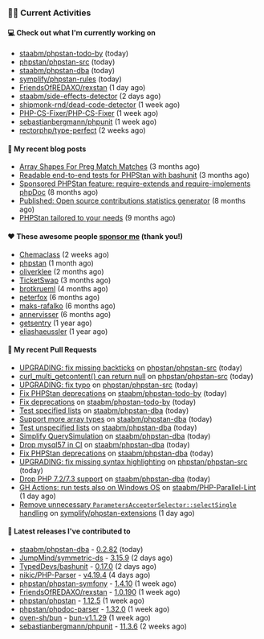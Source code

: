 ### 👨‍💻 Current Activities


#### 💻 Check out what I'm currently working on

- [staabm/phpstan-todo-by](https://github.com/staabm/phpstan-todo-by) (today)
- [phpstan/phpstan-src](https://github.com/phpstan/phpstan-src) (today)
- [staabm/phpstan-dba](https://github.com/staabm/phpstan-dba) (today)
- [symplify/phpstan-rules](https://github.com/symplify/phpstan-rules) (today)
- [FriendsOfREDAXO/rexstan](https://github.com/FriendsOfREDAXO/rexstan) (1 day ago)
- [staabm/side-effects-detector](https://github.com/staabm/side-effects-detector) (2 days ago)
- [shipmonk-rnd/dead-code-detector](https://github.com/shipmonk-rnd/dead-code-detector) (1 week ago)
- [PHP-CS-Fixer/PHP-CS-Fixer](https://github.com/PHP-CS-Fixer/PHP-CS-Fixer) (1 week ago)
- [sebastianbergmann/phpunit](https://github.com/sebastianbergmann/phpunit) (1 week ago)
- [rectorphp/type-perfect](https://github.com/rectorphp/type-perfect) (2 weeks ago)


#### 📜 My recent blog posts

- [Array Shapes For Preg Match Matches](https://staabm.github.io/2024/07/05/array-shapes-for-preg-match-matches.html) (3 months ago)
- [Readable end-to-end tests for PHPStan with bashunit](https://staabm.github.io/2024/06/28/readable-phpstan-end-to-end-tests-with-bashunit.html) (3 months ago)
- [Sponsored PHPStan feature: require-extends and require-implements phpDoc](https://staabm.github.io/2024/01/15/phpstan-require-extends-implements.html) (8 months ago)
- [Published: Open source contributions statistics generator](https://staabm.github.io/2024/01/10/oss-contribs-published.html) (8 months ago)
- [PHPStan tailored to your needs](https://staabm.github.io/2024/01/01/phpstan-customizing.html) (9 months ago)


#### ❤️ These awesome people [sponsor me](https://github.com/sponsors/staabm) (thank you!)

- [Chemaclass](https://github.com/Chemaclass) (2 weeks ago)
- [phpstan](https://github.com/phpstan) (1 month ago)
- [oliverklee](https://github.com/oliverklee) (2 months ago)
- [TicketSwap](https://github.com/TicketSwap) (3 months ago)
- [brotkrueml](https://github.com/brotkrueml) (4 months ago)
- [peterfox](https://github.com/peterfox) (6 months ago)
- [maks-rafalko](https://github.com/maks-rafalko) (6 months ago)
- [annervisser](https://github.com/annervisser) (6 months ago)
- [getsentry](https://github.com/getsentry) (1 year ago)
- [eliashaeussler](https://github.com/eliashaeussler) (1 year ago)


#### 🔨 My recent Pull Requests

- [UPGRADING: fix missing backticks](https://github.com/phpstan/phpstan-src/pull/3528) on [phpstan/phpstan-src](https://github.com/phpstan/phpstan-src) (today)
- [curl_multi_getcontent() can return null](https://github.com/phpstan/phpstan-src/pull/3527) on [phpstan/phpstan-src](https://github.com/phpstan/phpstan-src) (today)
- [UPGRADING: fix typo](https://github.com/phpstan/phpstan-src/pull/3526) on [phpstan/phpstan-src](https://github.com/phpstan/phpstan-src) (today)
- [Fix PHPStan deprecations](https://github.com/staabm/phpstan-todo-by/pull/113) on [staabm/phpstan-todo-by](https://github.com/staabm/phpstan-todo-by) (today)
- [Fix deprecations](https://github.com/staabm/phpstan-todo-by/pull/112) on [staabm/phpstan-todo-by](https://github.com/staabm/phpstan-todo-by) (today)
- [Test specified lists](https://github.com/staabm/phpstan-dba/pull/688) on [staabm/phpstan-dba](https://github.com/staabm/phpstan-dba) (today)
- [Support more array types](https://github.com/staabm/phpstan-dba/pull/687) on [staabm/phpstan-dba](https://github.com/staabm/phpstan-dba) (today)
- [Test unspecified lists](https://github.com/staabm/phpstan-dba/pull/686) on [staabm/phpstan-dba](https://github.com/staabm/phpstan-dba) (today)
- [Simplify QuerySimulation](https://github.com/staabm/phpstan-dba/pull/685) on [staabm/phpstan-dba](https://github.com/staabm/phpstan-dba) (today)
- [Drop mysql57 in CI](https://github.com/staabm/phpstan-dba/pull/684) on [staabm/phpstan-dba](https://github.com/staabm/phpstan-dba) (today)
- [Fix PHPStan deprecations](https://github.com/staabm/phpstan-dba/pull/683) on [staabm/phpstan-dba](https://github.com/staabm/phpstan-dba) (today)
- [UPGRADING: fix missing syntax highlighting](https://github.com/phpstan/phpstan-src/pull/3525) on [phpstan/phpstan-src](https://github.com/phpstan/phpstan-src) (today)
- [Drop PHP 7.2/7.3 support](https://github.com/staabm/phpstan-dba/pull/682) on [staabm/phpstan-dba](https://github.com/staabm/phpstan-dba) (today)
- [GH Actions: run tests also on Windows OS](https://github.com/staabm/PHP-Parallel-Lint/pull/1) on [staabm/PHP-Parallel-Lint](https://github.com/staabm/PHP-Parallel-Lint) (1 day ago)
- [Remove unnecessary `ParametersAcceptorSelector::selectSingle` handling](https://github.com/symplify/phpstan-extensions/pull/9) on [symplify/phpstan-extensions](https://github.com/symplify/phpstan-extensions) (1 day ago)


#### 🔭 Latest releases I've contributed to

- [staabm/phpstan-dba](https://github.com/staabm/phpstan-dba) - [0.2.82](https://github.com/staabm/phpstan-dba/releases/tag/0.2.82) (today)
- [JumpMind/symmetric-ds](https://github.com/JumpMind/symmetric-ds) - [3.15.9](https://github.com/JumpMind/symmetric-ds/releases/tag/3.15.9) (2 days ago)
- [TypedDevs/bashunit](https://github.com/TypedDevs/bashunit) - [0.17.0](https://github.com/TypedDevs/bashunit/releases/tag/0.17.0) (2 days ago)
- [nikic/PHP-Parser](https://github.com/nikic/PHP-Parser) - [v4.19.4](https://github.com/nikic/PHP-Parser/releases/tag/v4.19.4) (4 days ago)
- [phpstan/phpstan-symfony](https://github.com/phpstan/phpstan-symfony) - [1.4.10](https://github.com/phpstan/phpstan-symfony/releases/tag/1.4.10) (1 week ago)
- [FriendsOfREDAXO/rexstan](https://github.com/FriendsOfREDAXO/rexstan) - [1.0.190](https://github.com/FriendsOfREDAXO/rexstan/releases/tag/1.0.190) (1 week ago)
- [phpstan/phpstan](https://github.com/phpstan/phpstan) - [1.12.5](https://github.com/phpstan/phpstan/releases/tag/1.12.5) (1 week ago)
- [phpstan/phpdoc-parser](https://github.com/phpstan/phpdoc-parser) - [1.32.0](https://github.com/phpstan/phpdoc-parser/releases/tag/1.32.0) (1 week ago)
- [oven-sh/bun](https://github.com/oven-sh/bun) - [bun-v1.1.29](https://github.com/oven-sh/bun/releases/tag/bun-v1.1.29) (1 week ago)
- [sebastianbergmann/phpunit](https://github.com/sebastianbergmann/phpunit) - [11.3.6](https://github.com/sebastianbergmann/phpunit/releases/tag/11.3.6) (2 weeks ago)
